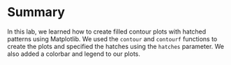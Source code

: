 # Summary

In this lab, we learned how to create filled contour plots with hatched patterns using Matplotlib. We used the `contour` and `contourf` functions to create the plots and specified the hatches using the `hatches` parameter. We also added a colorbar and legend to our plots.
